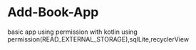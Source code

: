# Add-Book-App
basic app using permission with kotlin
using permission(READ_EXTERNAL_STORAGE),sqlLite,recyclerView 
